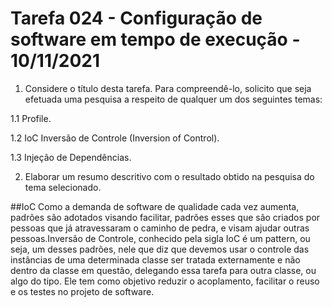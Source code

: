 # Tarefa 024 - Configuração de software em tempo de execução - 10/11/2021

1. Considere o título desta tarefa. Para compreendê-lo, solicito que seja efetuada uma pesquisa a respeito de qualquer um dos seguintes temas:

  1.1 Profile.

  1.2 IoC Inversão de Controle (Inversion of Control).

  1.3 Injeção de Dependências.

2. Elaborar um resumo descritivo com o resultado obtido na pesquisa do tema selecionado.

##IoC
Como a demanda de software de qualidade cada vez aumenta, padrões são adotados visando facilitar, padrões esses que são criados por pessoas que já atravessaram o caminho de pedra, e visam ajudar outras pessoas.Inversão de Controle, conhecido pela sigla IoC é um pattern, ou seja, um desses padrões, nele que diz que devemos usar o controle das instâncias de uma determinada classe ser tratada externamente e não dentro da classe em questão, delegando essa tarefa para outra classe, ou algo do tipo. Ele tem como objetivo reduzir o acoplamento, facilitar o reuso e os testes no projeto de software.